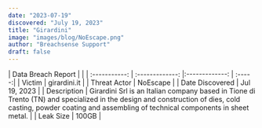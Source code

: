 ```yaml
---
date: "2023-07-19"
discovered: "July 19, 2023"
title: "Girardini"
image: "images/blog/NoEscape.png"
author: "Breachsense Support"
draft: false
---
```


| Data Breach Report           |              | 
| :-----------: | :-------------:     |:-------------:    | :-----:|
| Victim      | girardini.it      | 
| Threat Actor      | NoEscape      | 
| Date Discovered      | Jul 19, 2023      | 
| Description      | Girardini Srl is an Italian company based in Tione di Trento (TN) and specialized in the design and construction of dies, cold casting, powder coating and assembling of technical components in sheet metal.      | 
| Leak Size      | 100GB      | 

